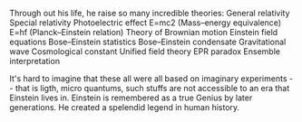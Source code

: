 Through out his life, he raise so many incredible theories:
General relativity
Special relativity
Photoelectric effect
E=mc2 (Mass–energy equivalence)
E=hf (Planck–Einstein relation)
Theory of Brownian motion
Einstein field equations
Bose–Einstein statistics
Bose–Einstein condensate
Gravitational wave
Cosmological constant
Unified field theory
EPR paradox
Ensemble interpretation

It's hard to imagine that these all were all based on imaginary experiments -- that is ligth, micro quantums, such stuffs are not accessible to an era that Einstein lives in. Einstein is remembered as a true Genius by later generations. He created a spelendid legend in human history. 

